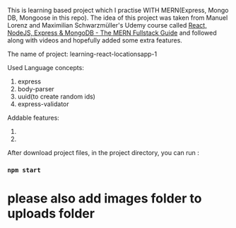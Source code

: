 This is learning based project which I practise WITH MERN(Express, Mongo DB, Mongoose in this repo). The idea of this project was taken from Manuel Lorenz and Maximilian Schwarzmüller's Udemy course called [React, NodeJS, Express & MongoDB - The MERN Fullstack Guide](https://www.udemy.com/course/react-nodejs-express-mongodb-the-mern-fullstack-guide/) and followed along with videos and hopefully added some extra features.

The name of project: learning-react-locationsapp-1

Used Language concepts:

1. express
2. body-parser
3. uuid(to create random ids)
4. express-validator

Addable features:

1.
2.

After download project files, in the project directory, you can run :

### `npm start`

# please also add images folder to uploads folder
